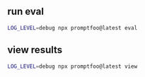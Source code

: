 
## run eval
```bash
LOG_LEVEL=debug npx promptfoo@latest eval
```

## view results
```bash
LOG_LEVEL=debug npx promptfoo@latest view
```